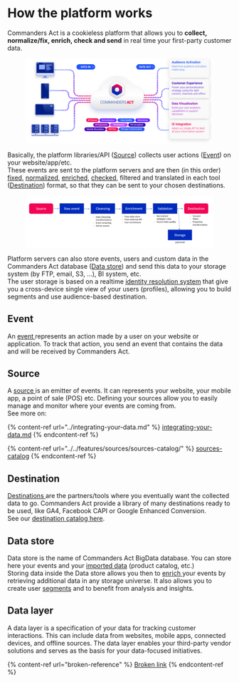 # How the platform works

Commanders Act is a cookieless platform that allows you to **collect, normalize/fix, enrich, check and send** in real time your first-party customer data.

<figure><img src="../../.gitbook/assets/image (12) (2).png" alt=""><figcaption></figcaption></figure>

Basically, the platform libraries/API ([Source](./#source)) collects user actions ([Event](./#event)) on your website/app/etc.\
These events are sent to the platform servers and are then (in this order) [fixed](../../features/data-quality/data-cleansing/), [normalized](../../features/data-quality/event-specification.md), [enriched](../../features/enrichments/), [checked](../../features/data-quality/), filtered and translated in each tool ([Destination](./#destinations)) format, so that they can be sent to your chosen destinations.

<figure><img src="../../.gitbook/assets/image (2) (1) (1) (1) (1) (1) (1) (1) (1) (1).png" alt=""><figcaption></figcaption></figure>

Platform servers can also store events, users and custom data in the Commanders Act database ([Data store](./#data-store)) and send this data to your storage system (by FTP, email, S3, ...), BI system, etc.\
The user storage is based on a realtime [identity resolution system](../../features/identity-resolution.md) that give you a cross-device single view of your users (profiles), allowing you to build segments and use audience-based destination.

## Event

An [event ](../../developers/tracking/about-events/)represents an action made by a user on your website or application. To track that action, you send an event that contains the data and will be received by Commanders Act.

## Source

A [source ](../../features/sources/)is an emitter of events. It can represents your website, your mobile app, a point of sale (POS) etc. Defining your sources allow you to easily manage and monitor where your events are coming from.\
See more on:

{% content-ref url="../integrating-your-data.md" %}
[integrating-your-data.md](../integrating-your-data.md)
{% endcontent-ref %}

{% content-ref url="../../features/sources/sources-catalog/" %}
[sources-catalog](../../features/sources/sources-catalog/)
{% endcontent-ref %}

## Destination

[Destinations ](../../features/destinations/)are the partners/tools where you eventually want the collected data to go. Commanders Act provide a library of many destinations ready to be used, like GA4, Facebook CAPI or Google Enhanced Conversion.\
See our [destination catalog here](../../features/destinations/destinations-catalog/).

## Data store

Data store is the name of Commanders Act BigData database. You can store here your events and your [imported data](../integrating-your-data.md#imports) (product catalog, etc.)\
Storing data inside the Data store allows you then to [enrich ](../../features/enrichments/events-enrichment.md)your events by retrieving additional data in any storage universe. It also allows you to create user [segments](../../features/customers/segment/) and to benefit from analysis and insights.

## Data layer

A data layer is a specification of your data for tracking customer interactions. This can include data from websites, mobile apps, connected devices, and offline sources. The data layer enables your third-party vendor solutions and serves as the basis for your data-focused initiatives.

{% content-ref url="broken-reference" %}
[Broken link](broken-reference)
{% endcontent-ref %}
